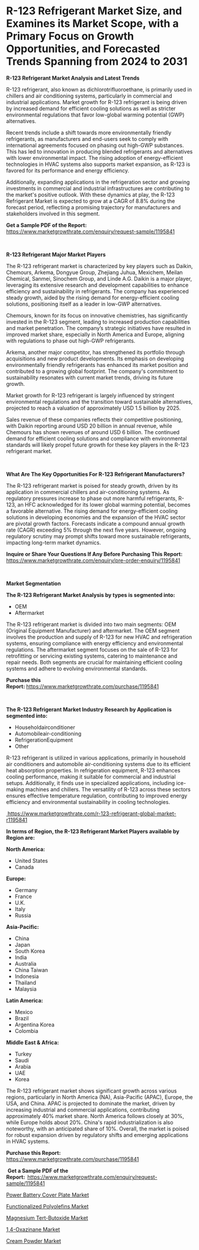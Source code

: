 <p><h1>R-123 Refrigerant Market Size, and Examines its Market Scope, with a Primary Focus on Growth Opportunities, and Forecasted Trends Spanning from 2024 to 2031</h1></p><p><strong>R-123 Refrigerant Market Analysis and Latest Trends</strong></p>
<p><p>R-123 refrigerant, also known as dichlorotrifluoroethane, is primarily used in chillers and air conditioning systems, particularly in commercial and industrial applications. Market growth for R-123 refrigerant is being driven by increased demand for efficient cooling solutions as well as stricter environmental regulations that favor low-global warming potential (GWP) alternatives. </p><p>Recent trends include a shift towards more environmentally friendly refrigerants, as manufacturers and end-users seek to comply with international agreements focused on phasing out high-GWP substances. This has led to innovation in producing blended refrigerants and alternatives with lower environmental impact. The rising adoption of energy-efficient technologies in HVAC systems also supports market expansion, as R-123 is favored for its performance and energy efficiency. </p><p>Additionally, expanding applications in the refrigeration sector and growing investments in commercial and industrial infrastructures are contributing to the market's positive outlook. With these dynamics at play, the R-123 Refrigerant Market is expected to grow at a CAGR of 8.8% during the forecast period, reflecting a promising trajectory for manufacturers and stakeholders involved in this segment.</p></p>
<p><strong>Get a Sample PDF of the Report:&nbsp;</strong> <a href="https://www.marketgrowthrate.com/enquiry/request-sample/1195841">https://www.marketgrowthrate.com/enquiry/request-sample/1195841</a></p>
<p>&nbsp;</p>
<p><strong>R-123 Refrigerant Major Market Players</strong></p>
<p><p>The R-123 refrigerant market is characterized by key players such as Daikin, Chemours, Arkema, Dongyue Group, Zhejiang Juhua, Mexichem, Meilan Chemical, Sanmei, Sinochem Group, and Linde A.G. Daikin is a major player, leveraging its extensive research and development capabilities to enhance efficiency and sustainability in refrigerants. The company has experienced steady growth, aided by the rising demand for energy-efficient cooling solutions, positioning itself as a leader in low-GWP alternatives.</p><p>Chemours, known for its focus on innovative chemistries, has significantly invested in the R-123 segment, leading to increased production capabilities and market penetration. The company’s strategic initiatives have resulted in improved market share, especially in North America and Europe, aligning with regulations to phase out high-GWP refrigerants.</p><p>Arkema, another major competitor, has strengthened its portfolio through acquisitions and new product developments. Its emphasis on developing environmentally friendly refrigerants has enhanced its market position and contributed to a growing global footprint. The company's commitment to sustainability resonates with current market trends, driving its future growth.</p><p>Market growth for R-123 refrigerant is largely influenced by stringent environmental regulations and the transition toward sustainable alternatives, projected to reach a valuation of approximately USD 1.5 billion by 2025. </p><p>Sales revenue of these companies reflects their competitive positioning, with Daikin reporting around USD 20 billion in annual revenue, while Chemours has shown revenues of around USD 6 billion. The continued demand for efficient cooling solutions and compliance with environmental standards will likely propel future growth for these key players in the R-123 refrigerant market.</p></p>
<p>&nbsp;</p>
<p><strong>What Are The Key Opportunities For R-123 Refrigerant Manufacturers?</strong></p>
<p><p>The R-123 refrigerant market is poised for steady growth, driven by its application in commercial chillers and air-conditioning systems. As regulatory pressures increase to phase out more harmful refrigerants, R-123, an HFC acknowledged for its lower global warming potential, becomes a favorable alternative. The rising demand for energy-efficient cooling solutions in developing economies and the expansion of the HVAC sector are pivotal growth factors. Forecasts indicate a compound annual growth rate (CAGR) exceeding 5% through the next five years. However, ongoing regulatory scrutiny may prompt shifts toward more sustainable refrigerants, impacting long-term market dynamics.</p></p>
<p><strong>Inquire or Share Your Questions If Any Before Purchasing This Report:</strong> <a href="https://www.marketgrowthrate.com/enquiry/pre-order-enquiry/1195841">https://www.marketgrowthrate.com/enquiry/pre-order-enquiry/1195841</a></p>
<p>&nbsp;</p>
<p><strong>Market Segmentation</strong></p>
<p><strong>The R-123 Refrigerant Market Analysis by types is segmented into:</strong></p>
<p><ul><li>OEM</li><li>Aftermarket</li></ul></p>
<p><p>The R-123 refrigerant market is divided into two main segments: OEM (Original Equipment Manufacturer) and aftermarket. The OEM segment involves the production and supply of R-123 for new HVAC and refrigeration systems, ensuring compliance with energy efficiency and environmental regulations. The aftermarket segment focuses on the sale of R-123 for retrofitting or servicing existing systems, catering to maintenance and repair needs. Both segments are crucial for maintaining efficient cooling systems and adhere to evolving environmental standards.</p></p>
<p><strong>Purchase this Report:&nbsp;</strong><a href="https://www.marketgrowthrate.com/purchase/1195841">https://www.marketgrowthrate.com/purchase/1195841</a></p>
<p>&nbsp;</p>
<p><strong>The R-123 Refrigerant Market Industry Research by Application is segmented into:</strong></p>
<p><ul><li>Householdairconditioner</li><li>Automobileair-conditioning</li><li>RefrigerationEquipment</li><li>Other</li></ul></p>
<p><p>R-123 refrigerant is utilized in various applications, primarily in household air conditioners and automobile air-conditioning systems due to its efficient heat absorption properties. In refrigeration equipment, R-123 enhances cooling performance, making it suitable for commercial and industrial setups. Additionally, it finds use in specialized applications, including ice-making machines and chillers. The versatility of R-123 across these sectors ensures effective temperature regulation, contributing to improved energy efficiency and environmental sustainability in cooling technologies.</p></p>
<p><a href="https://www.marketgrowthrate.com/r-123-refrigerant-global-market-r1195841">&nbsp;https://www.marketgrowthrate.com/r-123-refrigerant-global-market-r1195841</a></p>
<p><strong>In terms of Region, the R-123 Refrigerant Market Players available by Region are:</strong></p>
<p>
    <p> <strong> North America: </strong>
        <ul>
            <li>United States</li>
            <li>Canada</li>
        </ul>
        </p> 
    <p> <strong> Europe: </strong>
        <ul>
            <li>Germany</li>
            <li>France</li>
            <li>U.K.</li>
            <li>Italy</li>
            <li>Russia</li>
        </ul>
        </p> 
    <p> <strong> Asia-Pacific: </strong>
        <ul>
            <li>China</li>
            <li>Japan</li>
            <li>South Korea</li>
            <li>India</li>
            <li>Australia</li>
            <li>China Taiwan</li>
            <li>Indonesia</li>
            <li>Thailand</li>
            <li>Malaysia</li>
        </ul>
        </p> 
    <p> <strong> Latin America: </strong>
        <ul>
            <li>Mexico</li>
            <li>Brazil</li>
            <li>Argentina Korea</li>
            <li>Colombia</li>
        </ul>
        </p> 
    <p> <strong> Middle East & Africa: </strong>
        <ul>
            <li>Turkey</li>
            <li>Saudi</li>
            <li>Arabia</li>
            <li>UAE</li>
            <li>Korea</li>
        </ul>
    </p>
    </p>
<p><p>The R-123 refrigerant market shows significant growth across various regions, particularly in North America (NA), Asia-Pacific (APAC), Europe, the USA, and China. APAC is projected to dominate the market, driven by increasing industrial and commercial applications, contributing approximately 40% market share. North America follows closely at 30%, while Europe holds about 20%. China's rapid industrialization is also noteworthy, with an anticipated share of 10%. Overall, the market is poised for robust expansion driven by regulatory shifts and emerging applications in HVAC systems.</p></p>
<p><strong>Purchase this Report: </strong><a href="https://www.marketgrowthrate.com/purchase/1195841">https://www.marketgrowthrate.com/purchase/1195841</a></p>
<p>&nbsp;<strong>Get a Sample PDF of the Report:&nbsp;&nbsp;</strong><a href="https://www.marketgrowthrate.com/enquiry/request-sample/1195841">https://www.marketgrowthrate.com/enquiry/request-sample/1195841</a></p>
<p><strong></strong></p>
<p><p><a href="https://medium.com/@damunro467/strategic-market-insights-into-the-global-power-battery-cover-plate-market-2024-2031-381e7a3e5e9d?postPublishedType=repub">Power Battery Cover Plate Market</a></p><p><a href="https://github.com/angelajermaine/Market-Research-Report-List-5/blob/main/functionalized-polyolefins-market.md">Functionalized Polyolefins Market</a></p><p><a href="https://issuu.com/reportprime-2/docs/magnesium-tert-butoxide-market-size_5d0140136f6708">Magnesium Tert-Butoxide Market</a></p><p><a href="https://github.com/NargisHussain432/Market-Research-Report-List-1/blob/main/14-oxazinane-market.md">1,4-Oxazinane Market</a></p><p><a href="https://www.linkedin.com/pulse/insights-cream-powder-market-share-competitive-landscape-rimrf?trackingId=qHZ%2FGAEYQpaAeWIsFYNCew%3D%3D">Cream Powder Market</a></p></p>